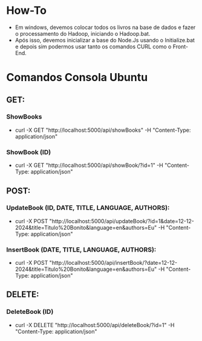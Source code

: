 # How-To
- Em windows, devemos colocar todos os livros na base de dados e fazer o processamento do Hadoop, iniciando o Hadoop.bat.
- Após isso, devemos inicializar a base do Node.Js usando o Initialize.bat e depois sim podermos usar tanto os comandos CURL como o Front-End.

# Comandos Consola Ubuntu

## GET:

### ShowBooks
- curl -X GET "http://localhost:5000/api/showBooks" -H "Content-Type: application/json"

### ShowBook (ID)
- curl -X GET "http://localhost:5000/api/showBook/?id=1" -H "Content-Type: application/json"

## POST:

### UpdateBook (ID, DATE, TITLE, LANGUAGE, AUTHORS):
- curl -X POST "http://localhost:5000/api/updateBook/?id=1&date=12-12-2024&title=Titulo%20Bonito&language=en&authors=Eu" -H "Content-Type: application/json"

### InsertBook (DATE, TITLE, LANGUAGE, AUTHORS):
- curl -X POST "http://localhost:5000/api/insertBook/?date=12-12-2024&title=Titulo%20Bonito&language=en&authors=Eu" -H "Content-Type: application/json"

## DELETE:

### DeleteBook (ID)
- curl -X DELETE "http://localhost:5000/api/deleteBook/?id=1" -H "Content-Type: application/json"
